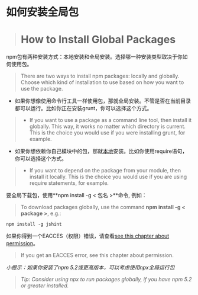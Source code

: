 # 如何安装全局包

> # How to Install Global Packages

npm包有两种安装方式：本地安装和全局安装。选择哪一种安装类型取决于你如何使用包。

> There are two ways to install npm packages: locally and globally. Choose which kind of installation to use based on how you want to use the package.

- 如果你想像使用命令行工具一样使用包，那就全局安装。不管是否在当前目录都可以运行。比如你正在安装grunt，你可以选择这个方式。

> - If you want to use a package as a command line tool, then install it globally. This way, it works no matter which directory is current. This is the choice you would use if you were installing grunt, for example.

- 如果你想依赖你自己模块中的包，那就[本地](https://docs.npmjs.com/getting-started/installing-npm-packages-locally)安装。比如你使用require语句，你可以选择这个方式。

> - If you want to depend on the package from your module, then install it locally. This is the choice you would use if you are using require statements, for example.

要全局下载包，使用**npm install -g < 包名 >**命令, 例如：

> To download packages globally, use the command **npm install -g < package >**, e.g.:

```
npm install -g jshint
```

如果你得到一个EACCES（权限）错误，请查看[see this chapter about permission](https://docs.npmjs.com/getting-started/fixing-npm-permissions)。

> If you get an EACCES error, see this chapter about permission.

*小提示：如果你安装了npm 5.2或更高版本，可以考虑使用npx全局运行包*

> *Tip: Consider using npx to run packages globally, if you have npm 5.2 or greater installed.*

